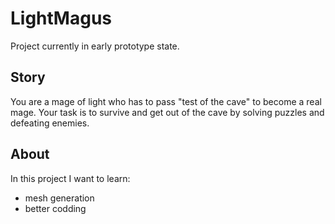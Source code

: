 # LightMagus
Project currently in early prototype state.

## Story
You are a mage of light who has to pass "test of the cave" to become a real mage. Your task is to survive and get out of the cave by solving puzzles and defeating enemies.

## About
In this project I want to learn:
* mesh generation
* better codding
